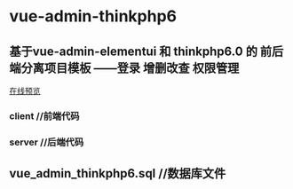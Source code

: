 # vue-admin-thinkphp6
## 基于vue-admin-elementui 和 thinkphp6.0 的 前后端分离项目模板 ——登录 增删改查 权限管理
[在线预览](http://demo.o8o8o8.com/vue-admin-thinkphp6/#/dashboard)

### client //前端代码

### server //后端代码

## vue_admin_thinkphp6.sql //数据库文件